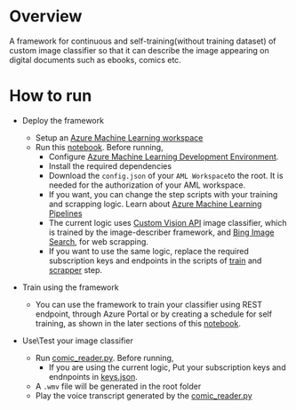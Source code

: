 # Overview
A framework for continuous and self-training(without training dataset) of custom image classifier so that it can describe the image appearing on digital documents such as ebooks, comics etc.

# How to run
- Deploy the framework
  - Setup an [Azure Machine Learning workspace](https://docs.microsoft.com/en-us/azure/machine-learning/service/how-to-manage-workspace)
  - Run this [notebook](image_describer_training_pipeline.ipynb). Before running,
      - Configure [Azure Machine Learning Development Environment](https://docs.microsoft.com/en-us/azure/machine-learning/service/how-to-configure-environment).
      - Install the required dependencies
      - Download the `config.json` of your `AML Workspace`to the root. It is needed for the authorization of your AML workspace. 
      - If you want, you can change the step scripts with your training and scrapping logic. Learn about [Azure Machine Learning Pipelines](https://github.com/Azure/MachineLearningNotebooks/tree/master/how-to-use-azureml/machine-learning-pipelines)
      - The current logic uses [Custom Vision API](https://azure.microsoft.com/en-us/services/cognitive-services/custom-vision-service/) image classifier, which is trained by the image-describer framework, and [Bing Image Search](https://azure.microsoft.com/en-us/services/cognitive-services/bing-image-search-api/), for web scrapping.
      - If you want to use the same logic, replace the required subscription keys and endpoints in the scripts of [train](./train_step) and [scrapper](./image_scrapper_step) step.
      
 - Train using the framework
    - You can use the framework to train your classifier using REST endpoint, through Azure Portal or by creating a schedule for self training, as shown in the later sections of this [notebook](image_describer_training_pipeline.ipynb).
    
 - Use\Test your image classifier 
    - Run [comic_reader.py](comic_reader.py). Before running,
      - If you are using the current logic, Put your subscription keys and endnpoints in [keys.json](keys.json).
    - A `.wmv` file will be generated in the root folder
    - Play the voice transcript generated by the [comic_reader.py](comic_reader.py)
